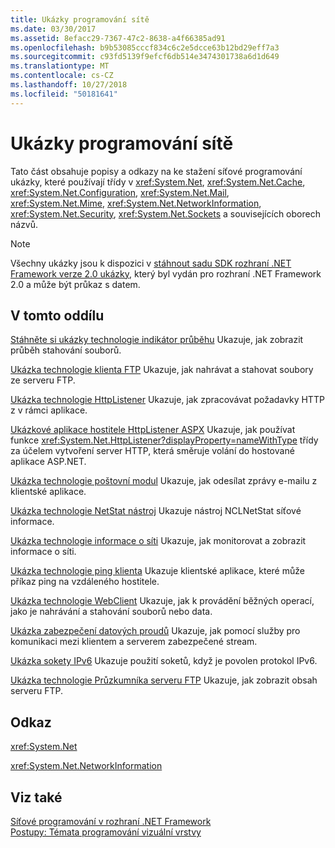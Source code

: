 ```yaml
---
title: Ukázky programování sítě
ms.date: 03/30/2017
ms.assetid: 8efacc29-7367-47c2-8638-a4f66385ad91
ms.openlocfilehash: b9b53085cccf834c6c2e5dcce63b12bd29eff7a3
ms.sourcegitcommit: c93fd5139f9efcf6db514e3474301738a6d1d649
ms.translationtype: MT
ms.contentlocale: cs-CZ
ms.lasthandoff: 10/27/2018
ms.locfileid: "50181641"
---
```

# <a name="network-programming-samples"></a>Ukázky programování sítě
Tato část obsahuje popisy a odkazy na ke stažení síťové programování ukázky, které používají třídy v <xref:System.Net>, <xref:System.Net.Cache>, <xref:System.Net.Configuration>, <xref:System.Net.Mail>, <xref:System.Net.Mime>, <xref:System.Net.NetworkInformation>, <xref:System.Net.Security>, <xref:System.Net.Sockets> a souvisejících oborech názvů. 
  
> [!NOTE]
> Všechny ukázky jsou k dispozici v [stáhnout sadu SDK rozhraní .NET Framework verze 2.0 ukázky](https://www.microsoft.com/en-us/download/confirmation.aspx?id=22181), který byl vydán pro rozhraní .NET Framework 2.0 a může být průkaz s datem.

## <a name="in-this-section"></a>V tomto oddílu  
 [Stáhněte si ukázky technologie indikátor průběhu](https://msdn.microsoft.com/en-us/library/t8w6294a(v=vs.85).aspx)  
 Ukazuje, jak zobrazit průběh stahování souborů.  
  
 [Ukázka technologie klienta FTP](https://msdn.microsoft.com/en-us/library/b7810t5c(v=vs.85).aspx)  
 Ukazuje, jak nahrávat a stahovat soubory ze serveru FTP.  
  
 [Ukázka technologie HttpListener](https://msdn.microsoft.com/en-us/library/y7cbb2y2(v=vs.85).aspx)  
 Ukazuje, jak zpracovávat požadavky HTTP z v rámci aplikace.  
 
 [Ukázkové aplikace hostitele HttpListener ASPX](https://docs.microsoft.com/previous-versions/visualstudio/visual-studio-2008/dd767375(v%3dvs.90))   
 Ukazuje, jak používat funkce <xref:System.Net.HttpListener?displayProperty=nameWithType> třídy za účelem vytvoření server HTTP, která směruje volání do hostované aplikace ASP.NET.
  
 [Ukázka technologie poštovní modul](https://msdn.microsoft.com/en-us/library/whw7xbk2(v=vs.85).aspx)  
 Ukazuje, jak odesílat zprávy e-mailu z klientské aplikace.  
  
 [Ukázka technologie NetStat nástroj](https://msdn.microsoft.com/en-us/library/ks32hs88(v=vs.85).aspx)  
 Ukazuje nástroj NCLNetStat síťové informace.  
  
 [Ukázka technologie informace o síti](https://msdn.microsoft.com/en-us/library/2xatedhd(v=vs.85).aspx)  
 Ukazuje, jak monitorovat a zobrazit informace o síti.  
  
 [Ukázka technologie ping klienta](https://msdn.microsoft.com/en-us/library/5253acs7(v=vs.85).aspx)  
 Ukazuje klientské aplikace, které může příkaz ping na vzdáleného hostitele.  
  
 [Ukázka technologie WebClient](https://msdn.microsoft.com/en-us/library/fxk992zc(v=vs.85).aspx)  
 Ukazuje, jak k provádění běžných operací, jako je nahrávání a stahování souborů nebo data.  
  
 [Ukázka zabezpečení datových proudů](https://msdn.microsoft.com/en-us/library/ms180980(v=vs.85).aspx)  
 Ukazuje, jak pomocí služby pro komunikaci mezi klientem a serverem zabezpečené stream.  
  
 [Ukázka sokety IPv6](https://msdn.microsoft.com/en-us/library/ms180981(v=vs.85).aspx)  
 Ukazuje použití soketů, když je povolen protokol IPv6.  
  
 [Ukázka technologie Průzkumníka serveru FTP](https://msdn.microsoft.com/en-us/library/ms233623(v=vs.85).aspx)  
 Ukazuje, jak zobrazit obsah serveru FTP.  
  
  
## <a name="reference"></a>Odkaz  
 <xref:System.Net>  
  
 <xref:System.Net.NetworkInformation>  
  
## <a name="see-also"></a>Viz také  
 [Síťové programování v rozhraní .NET Framework](../../../docs/framework/network-programming/index.md)  
 [Postupy: Témata programování vizuální vrstvy](../../../docs/framework/network-programming/network-programming-how-to-topics.md)  
